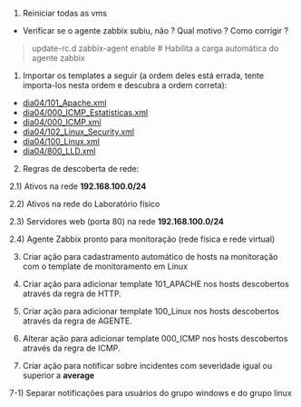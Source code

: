 
1) Reiniciar todas as vms

* Verificar se o agente zabbix subiu, não ? Qual motivo ? Como corrigir ?

> update-rc.d zabbix-agent enable # Habilita a carga automática do agente zabbix

1) Importar os templates a seguir (a ordem deles está errada, tente importa-los nesta ordem e descubra a ordem correta):

* [dia04/101_Apache.xml](dia04/101_Apache.xml)
* [dia04/000_ICMP_Estatisticas.xml](dia04/000_ICMP_Estatisticas.xml)
* [dia04/000_ICMP.xml](dia04/000_ICMP.xml)
* [dia04/102_Linux_Security.xml](dia04/102_Linux_Security.xml)
* [dia04/100_Linux.xml](dia04/100_Linux.xml)
* [dia04/800_LLD.xml](dia04/800_LLD.xml)

2) Regras de descoberta de rede:

2.1) Ativos na rede **192.168.100.0/24**

2.2) Ativos na rede do Laboratório físico

2.3) Servidores web (porta 80) na rede **192.168.100.0/24**

2.4) Agente Zabbix pronto para monitoração (rede física e rede virtual)

3) Criar ação para cadastramento automático de hosts na monitoração com o template de monitoramento em Linux

4) Criar ação para adicionar template 101_APACHE nos hosts descobertos através da regra de HTTP.

5) Criar ação para adicionar template 100_Linux nos hosts descobertos através da regra de AGENTE.

6) Alterar ação para adicionar template 000_ICMP nos hosts descobertos através da regra de ICMP.

7) Criar ação para notificar sobre incidentes com severidade igual ou superior a **average**

7-1) Separar notificações para usuários do grupo windows e do grupo linux



